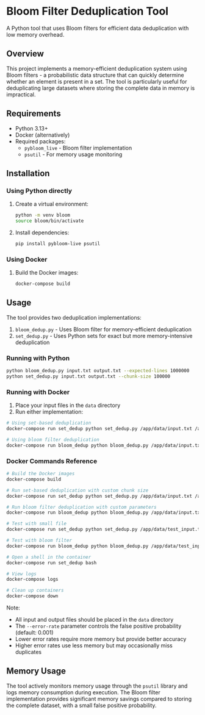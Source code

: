 # Bloom Filter Deduplication Tool

A Python tool that uses Bloom filters for efficient data deduplication with low memory overhead.

## Overview

This project implements a memory-efficient deduplication system using Bloom filters - a probabilistic data structure that can quickly determine whether an element is present in a set. The tool is particularly useful for deduplicating large datasets where storing the complete data in memory is impractical.

## Requirements

- Python 3.13+
- Docker (alternatively)
- Required packages:
  - `pybloom_live` - Bloom filter implementation
  - `psutil` - For memory usage monitoring

## Installation

### Using Python directly

1. Create a virtual environment:
   ```sh
   python -m venv bloom
   source bloom/bin/activate
   ```

2. Install dependencies:
   ```sh
   pip install pybloom-live psutil
   ```

### Using Docker

1. Build the Docker images:
   ```sh
   docker-compose build
   ```

## Usage

The tool provides two deduplication implementations:

1. `bloom_dedup.py` - Uses Bloom filter for memory-efficient deduplication
2. `set_dedup.py` - Uses Python sets for exact but more memory-intensive deduplication

### Running with Python

```sh
python bloom_dedup.py input.txt output.txt --expected-lines 1000000
python set_dedup.py input.txt output.txt --chunk-size 100000
```

### Running with Docker

1. Place your input files in the `data` directory
2. Run either implementation:

```sh
# Using set-based deduplication
docker-compose run set_dedup python set_dedup.py /app/data/input.txt /app/data/output.txt --chunk-size 100000

# Using bloom filter deduplication
docker-compose run bloom_dedup python bloom_dedup.py /app/data/input.txt /app/data/output.txt --expected-lines 5000000 --error-rate 0.01
```

### Docker Commands Reference

```sh
# Build the Docker images
docker-compose build

# Run set-based deduplication with custom chunk size
docker-compose run set_dedup python set_dedup.py /app/data/input.txt /app/data/output.txt --chunk-size 100000

# Run bloom filter deduplication with custom parameters
docker-compose run bloom_dedup python bloom_dedup.py /app/data/input.txt /app/data/output.txt --expected-lines 5000000 --error-rate 0.01

# Test with small file
docker-compose run set_dedup python set_dedup.py /app/data/test_input.txt /app/data/test_output.txt --chunk-size 1000

# Test with bloom filter
docker-compose run bloom_dedup python bloom_dedup.py /app/data/test_input.txt /app/data/test_output.txt --expected-lines 100 --error-rate 0.01

# Open a shell in the container
docker-compose run set_dedup bash

# View logs
docker-compose logs

# Clean up containers
docker-compose down
```

Note: 
- All input and output files should be placed in the `data` directory
- The `--error-rate` parameter controls the false positive probability (default: 0.001)
- Lower error rates require more memory but provide better accuracy
- Higher error rates use less memory but may occasionally miss duplicates

## Memory Usage

The tool actively monitors memory usage through the `psutil` library and logs memory consumption during execution. The Bloom filter implementation provides significant memory savings compared to storing the complete dataset, with a small false positive probability.

